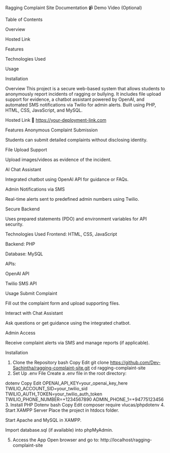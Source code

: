 Ragging Complaint Site Documentation
📹 Demo Video (Optional)

Table of Contents

Overview

Hosted Link

Features

Technologies Used

Usage

Installation

Overview
This project is a secure web-based system that allows students to anonymously report incidents of ragging or bullying. It includes file upload support for evidence, a chatbot assistant powered by OpenAI, and automated SMS notifications via Twilio for admin alerts. Built using PHP, HTML, CSS, JavaScript, and MySQL.

Hosted Link
🔗 https://your-deployment-link.com


Features
Anonymous Complaint Submission

Students can submit detailed complaints without disclosing identity.

File Upload Support

Upload images/videos as evidence of the incident.

AI Chat Assistant

Integrated chatbot using OpenAI API for guidance or FAQs.

Admin Notifications via SMS

Real-time alerts sent to predefined admin numbers using Twilio.

Secure Backend

Uses prepared statements (PDO) and environment variables for API security.

Technologies Used
Frontend: HTML, CSS, JavaScript

Backend: PHP

Database: MySQL

APIs:

OpenAI API

Twilio SMS API

Usage
Submit Complaint

Fill out the complaint form and upload supporting files.

Interact with Chat Assistant

Ask questions or get guidance using the integrated chatbot.

Admin Access

Receive complaint alerts via SMS and manage reports (if applicable).

Installation
1. Clone the Repository
bash
Copy
Edit
git clone https://github.com/Dev-Sachintha/ragging-complaint-site.git
cd ragging-complaint-site
2. Set Up .env File
Create a .env file in the root directory:

dotenv
Copy
Edit
OPENAI_API_KEY=your_openai_key_here
TWILIO_ACCOUNT_SID=your_twilio_sid
TWILIO_AUTH_TOKEN=your_twilio_auth_token
TWILIO_PHONE_NUMBER=+1234567890
ADMIN_PHONE_1=+94775123456
3. Install PHP Dotenv
bash
Copy
Edit
composer require vlucas/phpdotenv
4. Start XAMPP Server
Place the project in htdocs folder.

Start Apache and MySQL in XAMPP.

Import database.sql (if available) into phpMyAdmin.

5. Access the App
Open browser and go to:
http://localhost/ragging-complaint-site
